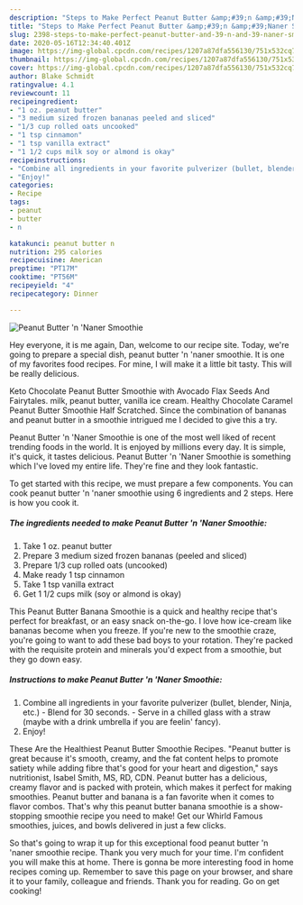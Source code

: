 ```yaml
---
description: "Steps to Make Perfect Peanut Butter &amp;#39;n &amp;#39;Naner Smoothie"
title: "Steps to Make Perfect Peanut Butter &amp;#39;n &amp;#39;Naner Smoothie"
slug: 2398-steps-to-make-perfect-peanut-butter-and-39-n-and-39-naner-smoothie
date: 2020-05-16T12:34:40.401Z
image: https://img-global.cpcdn.com/recipes/1207a87dfa556130/751x532cq70/peanut-butter-n-naner-smoothie-recipe-main-photo.jpg
thumbnail: https://img-global.cpcdn.com/recipes/1207a87dfa556130/751x532cq70/peanut-butter-n-naner-smoothie-recipe-main-photo.jpg
cover: https://img-global.cpcdn.com/recipes/1207a87dfa556130/751x532cq70/peanut-butter-n-naner-smoothie-recipe-main-photo.jpg
author: Blake Schmidt
ratingvalue: 4.1
reviewcount: 11
recipeingredient:
- "1 oz. peanut butter"
- "3 medium sized frozen bananas peeled and sliced"
- "1/3 cup rolled oats uncooked"
- "1 tsp cinnamon"
- "1 tsp vanilla extract"
- "1 1/2 cups milk soy or almond is okay"
recipeinstructions:
- "Combine all ingredients in your favorite pulverizer (bullet, blender, Ninja, etc.) Blend for 30 seconds. Serve in a chilled glass with a straw (maybe with a drink umbrella if you are feelin&#39; fancy)."
- "Enjoy!"
categories:
- Recipe
tags:
- peanut
- butter
- n

katakunci: peanut butter n 
nutrition: 295 calories
recipecuisine: American
preptime: "PT17M"
cooktime: "PT56M"
recipeyield: "4"
recipecategory: Dinner

---
```



![Peanut Butter &#39;n &#39;Naner Smoothie](https://img-global.cpcdn.com/recipes/1207a87dfa556130/751x532cq70/peanut-butter-n-naner-smoothie-recipe-main-photo.jpg)

Hey everyone, it is me again, Dan, welcome to our recipe site. Today, we're going to prepare a special dish, peanut butter &#39;n &#39;naner smoothie. It is one of my favorites food recipes. For mine, I will make it a little bit tasty. This will be really delicious.

Keto Chocolate Peanut Butter Smoothie with Avocado Flax Seeds And Fairytales. milk, peanut butter, vanilla ice cream. Healthy Chocolate Caramel Peanut Butter Smoothie Half Scratched. Since the combination of bananas and peanut butter in a smoothie intrigued me I decided to give this a try.

Peanut Butter &#39;n &#39;Naner Smoothie is one of the most well liked of recent trending foods in the world. It is enjoyed by millions every day. It is simple, it's quick, it tastes delicious. Peanut Butter &#39;n &#39;Naner Smoothie is something which I've loved my entire life. They're fine and they look fantastic.


To get started with this recipe, we must prepare a few components. You can cook peanut butter &#39;n &#39;naner smoothie using 6 ingredients and 2 steps. Here is how you cook it.

<!--inarticleads1-->

##### The ingredients needed to make Peanut Butter &#39;n &#39;Naner Smoothie:

1. Take 1 oz. peanut butter
1. Prepare 3 medium sized frozen bananas (peeled and sliced)
1. Prepare 1/3 cup rolled oats (uncooked)
1. Make ready 1 tsp cinnamon
1. Take 1 tsp vanilla extract
1. Get 1 1/2 cups milk (soy or almond is okay)


This Peanut Butter Banana Smoothie is a quick and healthy recipe that&#39;s perfect for breakfast, or an easy snack on-the-go. I love how ice-cream like bananas become when you freeze. If you&#39;re new to the smoothie craze, you&#39;re going to want to add these bad boys to your rotation. They&#39;re packed with the requisite protein and minerals you&#39;d expect from a smoothie, but they go down easy. 

<!--inarticleads2-->

##### Instructions to make Peanut Butter &#39;n &#39;Naner Smoothie:

1. Combine all ingredients in your favorite pulverizer (bullet, blender, Ninja, etc.) - Blend for 30 seconds. - Serve in a chilled glass with a straw (maybe with a drink umbrella if you are feelin&#39; fancy).
1. Enjoy!


These Are the Healthiest Peanut Butter Smoothie Recipes. &#34;Peanut butter is great because it&#39;s smooth, creamy, and the fat content helps to promote satiety while adding fibre that&#39;s good for your heart and digestion,&#34; says nutritionist, Isabel Smith, MS, RD, CDN. Peanut butter has a delicious, creamy flavor and is packed with protein, which makes it perfect for making smoothies. Peanut butter and banana is a fan favorite when it comes to flavor combos. That&#39;s why this peanut butter banana smoothie is a show-stopping smoothie recipe you need to make! Get our Whirld Famous smoothies, juices, and bowls delivered in just a few clicks. 

So that's going to wrap it up for this exceptional food peanut butter &#39;n &#39;naner smoothie recipe. Thank you very much for your time. I'm confident you will make this at home. There is gonna be more interesting food in home recipes coming up. Remember to save this page on your browser, and share it to your family, colleague and friends. Thank you for reading. Go on get cooking!
